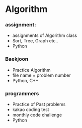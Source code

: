 # Algorithm
### assignment:
* assignments of Algorithm class
* Sort, Tree, Graph etc..
* Python

### Baekjoon
* Practice Algorithm
* file name = problem number
* Python, C++

### programmers
* Practice of Past problems
* kakao coding test
* monthly code challenge
* Python
